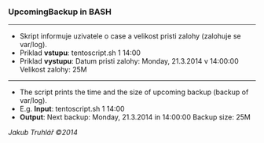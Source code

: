 ### UpcomingBackup in BASH

-------------------

- Skript informuje uzivatele o case a velikost pristi zalohy (zalohuje se var/log).
- Priklad **vstupu**: tentoscript.sh 1 14:00
- Priklad **vystupu**: Datum pristi zalohy: Monday, 21.3.2014 v 14:00:00 Velikost zalohy: 25M 

-------------------

- The script prints the time and the size of upcoming backup (backup of var/log).
- E.g. **Input**: tentoscript.sh 1 14:00
- **Output**: Next backup: Monday, 21.3.2014 in 14:00:00 Backup size: 25M 

_Jakub Truhlář ©2014_
